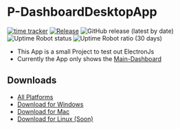 # P-DashboardDesktopApp
[![time tracker](https://wakatime.com/badge/github/UltimatumGamer/P-DashboardDesktopApp.svg)](https://wakatime.com/badge/github/UltimatumGamer/P-DashboardDesktopApp) [![Release](https://github.com/UltimatumGamer/P-DashboardDesktopApp/actions/workflows/release.yml/badge.svg)](https://github.com/UltimatumGamer/P-DashboardDesktopApp/actions/workflows/release.yml) ![GitHub release (latest by date)](https://img.shields.io/github/v/release/UltimatumGamer/P-DashboardDesktopApp) ![Uptime Robot status](https://img.shields.io/uptimerobot/status/m787365149-f567e17fb3374bee7b2eccbe) ![Uptime Robot ratio (30 days)](https://img.shields.io/uptimerobot/ratio/m787365149-f567e17fb3374bee7b2eccbe)

- This App is a small Project to test out ElectronJs
- Currently the App only shows the [Main-Dashboard](https://dashboard.pedda.digital/)

## Downloads

- [All Platforms](https://dashboard-app.pedda.digital/)
- [Download for Windows](https://dashboard-app.pedda.digital/download/win32)
- [Download for Mac](https://dashboard-app.pedda.digital/download/mac)
- [Download for Linux (Soon)](#)
